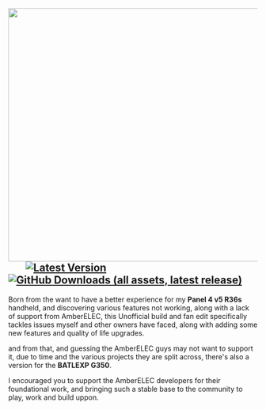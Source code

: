 <img src="https://github.com/user-attachments/assets/99cedf03-1f85-4751-967d-fef2343df81e" width=512>&nbsp;&nbsp;&nbsp;&nbsp;&nbsp;&nbsp;
[![Latest Version](https://img.shields.io/github/release/Kegg1701/P4ELEC)](https://github.com/Kegg1701/P4ELEC/releases/latest)
[![GitHub Downloads (all assets, latest release)](https://img.shields.io/github/downloads/Kegg1701/P4ELEC/latest/total)](https://github.com/Kegg1701/P4ELEC/releases/latest)
--- 
<p>Born from the want to have a better experience for my <b>Panel 4 v5 R36s</b> handheld, and discovering various features not working, along with a lack of support from AmberELEC, this Unofficial build and fan edit specifically tackles issues myself and other owners have faced, along with adding some new features and quality of life upgrades.</p>
<p>and from that, and guessing the AmberELEC guys may not want to support it, due to time and the various projects they are split across, there's also a version for the <b>BATLEXP G350</b>.</p>
<p>I encouraged you to support the AmberELEC developers for their foundational work, and bringing such a stable base to the community to play, work and build uppon.</p>
